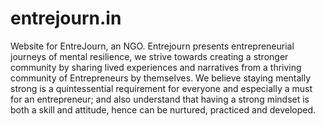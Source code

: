 # entrejourn.in
Website for EntreJourn, an NGO. Entrejourn presents entrepreneurial journeys of mental resilience, we strive towards creating a stronger community by sharing lived experiences and narratives from a thriving community of Entrepreneurs by themselves. We believe staying mentally strong is a quintessential requirement for everyone and especially a must for an entrepreneur; and also understand that having a strong mindset is both a skill and attitude, hence can be nurtured, practiced and developed. 
